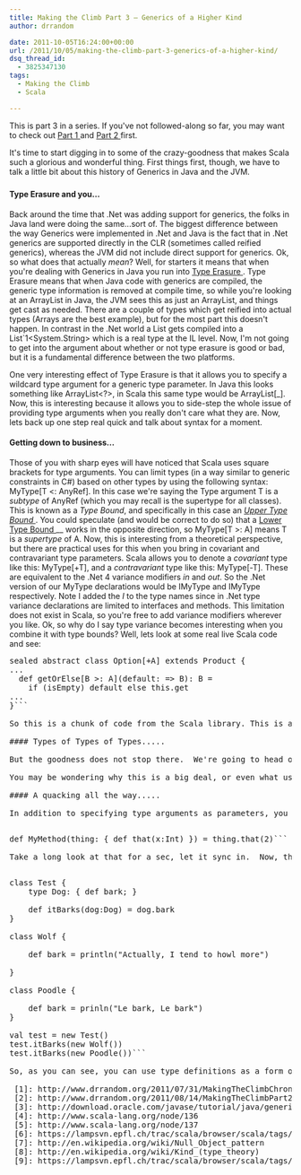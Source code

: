 ```yaml
---
title: Making the Climb Part 3 – Generics of a Higher Kind
author: drrandom

date: 2011-10-05T16:24:00+00:00
url: /2011/10/05/making-the-climb-part-3-generics-of-a-higher-kind/
dsq_thread_id:
  - 3825347130
tags:
  - Making the Climb
  - Scala

---
```

This is part 3 in a series.  If you've not followed-along so far, you may want to check out [Part 1 ](1) and [Part 2 ](2) first.

It's time to start digging in to some of the crazy-goodness that makes Scala such a glorious and wonderful thing.  First things first, though, we have to talk a little bit about this history of Generics in Java and the JVM. 

#####  

####  

#### Type Erasure and you...

Back around the time that .Net was adding support for generics, the folks in Java land were doing the same...sort of.  The biggest difference between the way Generics were implemented in .Net and Java is the fact that in .Net generics are supported directly in the CLR (sometimes called reified generics), whereas the JVM did not include direct support for generics.  Ok, so what does that actually _mean_?  Well, for starters it means that when you're dealing with Generics in Java you run into [Type Erasure ](3).  Type Erasure means that when Java code with generics are compiled, the generic type information is removed at compile time, so while you're looking at an ArrayList<String> in Java, the JVM sees this as just an ArrayList, and things get cast as needed.  There are a couple of types which get reified into actual types (Arrays are the best example), but for the most part this doesn't happen.  In contrast in the .Net world a List<string> gets compiled into a List\`1<System.String> which is a real type at the IL level.  Now, I'm not going to get into the argument about whether or not type erasure is good or bad, but it is a fundamental difference between the two platforms. 

One very interesting effect of Type Erasure is that it allows you to specify a wildcard type argument for a generic type parameter.  In Java this looks something like ArrayList<?>, in Scala this same type would be ArrayList[_].  Now, this is interesting because it allows you to side-step the whole issue of providing type arguments when you really don't care what they are.  Now, lets back up one step real quick and talk about syntax for a moment. 

#### Getting down to business...

Those of you with sharp eyes will have noticed that Scala uses square brackets for type arguments.  You can limit types (in a way similar to generic constraints in C#) based on other types by using the following syntax: MyType[T <: AnyRef].  In this case we're saying the Type argument T is a _subtype_ of AnyRef (which you may recall is the supertype for all classes).  This is known as a _Type Bound_, and specifically in this case an _[Upper Type Bound ](4)_.  You could speculate (and would be correct to do so) that a [Lower Type Bound ](5)__ works in the opposite direction, so MyType[T >: A] means T is a _supertype_ of A.  Now, this is interesting from a theoretical perspective, but there are practical uses for this when you bring in covariant and contravariant type parameters.  Scala allows you to denote a _covariant_ type like this: MyType[+T], and a _contravariant_ type like this: MyType[-T].  These are equivalent to the .Net 4 variance modifiers _in_ and _out_.  So the .Net version of our MyType declarations would be IMyType<in T> and IMyType<out T> respectively.  Note I added the _I_ to the type names since in .Net type variance declarations are limited to interfaces and methods.  This limitation does not exist in Scala, so you're free to add variance modifiers wherever you like.  Ok, so why do I say type variance becomes interesting when you combine it with type bounds?  Well, lets look at some real live Scala code and see:

<pre class="brush: scala; title: ; notranslate" title="">sealed abstract class Option[+A] extends Product {
...
  def getOrElse[B >: A](default: => B): B = 
    if (isEmpty) default else this.get
...
}```

So this is a chunk of code from the Scala library. This is a sample of the [Option class ](6), which is an implementation of the [Null Object Pattern ](8), that is used everywhere within the Scala libraries. If you look at the type declaration you can see that Option takes a single type parameter `A` that happens to be covariant. This is because when you have an Option of a specific type you expect to be able to get that type back out of it. However, there is also this `getOrElse` method, which will either return the item, or return the value of the function you pass in (which should return the type `A`). Now if you were to try and make the argument to the function something like `=> A` you would get a compiler error because a covariant type is appearing in a contrvariant position. This happens in C# as well, if you were to do the same thing. So the solution to this is to give the `getOrElse` method a TypeParameter, and specify a lower bound of `A`, which means `B` has to be a supertype (or the same type as) `A`.  This is particularly awesome since we would like that to be a contravariant operation anyway.  This is a very nice trick, and one I wish it were possible to use in C#.

#### Types of Types of Types.....

But the goodness does not stop there.  We're going to head off into the land where Scala really asserts itself in terms of it's type system.  In Scala it is possible to specify that the Type Parameter of your class/method/whatever should itself also have a type parameter (which could also have a type parameter, that could have a type parameter....you get the idea).  This is known as Higher Kinded Types (from the idea of Higher Order Functions in Functional Programing, which are functions that take functions as arguments).  A [Kind ](8) in type theory is basically a higher-level abstraction over types which relates to types in basically the same way types relate to variables in terms of regular code (I know this didn't actually help explain anything, but it sounds good right?).

You may be wondering why this is a big deal, or even what use it may have....well, lets turn to another example from the Scala library.  In this case we're going to talk about the Map function that exists on pretty much every Scala collection (or collection-like) object.  This is a method that allows you to take a collection of one type, and turn it in to a collection of a different type...more or less equivalent to the Select() method from Linq on IEnumerable.  Now, what is really cool about the Scala Map method is that when you call it on a `List<y>` for example, and pass it a function to transform `y` into `x`,  you will get back a `List<x>`.  The important part here is the fact that it is a `List`...not an `Iterable`, not an Enumerable, not any other supertype in the heirarchy, but a `List`.  And to top it all off this method is defined at the top level of the Collections type hierarchy.  So if you create a new collection that inherits from one of the existing collection types, you get a Map method that behaves the right way free of charge.  This is impossible to do in C# without creating an implementation of the method for each object (and if you did that you would have no contract at the IList or IEnumerable level for the method).  I'll let that sink in for a moment.  Now, there is a _lot_ of very cool things going on in the type system which will get their own posts (or twenty) at some point, as a matter of fact Scala's type system is actually Turing Complete in and of iteself, which makes my head hurt to thing about. But apart from that there is one more thing I want to share about Scala's type parameters before wrapping this up.

#### A quacking all the way.....

In addition to specifying type arguments as parameters, you can actually get more granular and tell Scala you'll take any object it's got as a parameter, as long as it has some specific method declaration(s).  This is effectively duck typing, and makes testing really, really easy when you can use it.  The syntax for doing this looks like:

<pre class="brush: scala">def MyMethod(thing: { def that(x:Int) }) = thing.that(2)```

Take a long look at that for a sec, let it sync in.  Now, this is pretty good stuff by itself, but Scala's type system gives us even more goodness.  One of the nifty things you can do is declare new types in terms of other types.  Something like aliasing....but with a lot more power, particularly when you take into account the fact that you can use the same "duck typing" syntax to define a type.  So here is what that would look like:

<pre class="brush: scala; title: ; notranslate" title="">class Test {
    type Dog: { def bark; }

    def itBarks(dog:Dog) = dog.bark
}

class Wolf {

    def bark = println("Actually, I tend to howl more")

}

class Poodle {

    def bark = prinln("Le bark, Le bark")
}

val test = new Test()
test.itBarks(new Wolf())
test.itBarks(new Poodle())```

So, as you can see, you can use type definitions as a form of shorthand for the duck-typed references. What's even cooler is that you can actually define types at a package level as well, which means you can define them once in your project, and use them wherever you need them. This is something like the `using` aliases you can set up at the file level, only you can declare them at a much broader level. As a matter of fact, Scala has a special file called `<a href="http://www.scala-lang.org/api/rc/scala/Predef$.html">Predef</a>` that gets run before anything else in a Scala program. This file defines a lot of nifty things, like the `println` method, including several types that can be used in any Scala program (check our the [source ](9) if you'd like). Pretty groovy, no?

 [1]: http://www.drrandom.org/2011/07/31/MakingTheClimbChroniclingTheJourneyFromCToScala.aspx
 [2]: http://www.drrandom.org/2011/08/14/MakingTheClimbPart2ObjectOrientedProgrammingInScala.aspx
 [3]: http://download.oracle.com/javase/tutorial/java/generics/erasure.html
 [4]: http://www.scala-lang.org/node/136
 [5]: http://www.scala-lang.org/node/137
 [6]: https://lampsvn.epfl.ch/trac/scala/browser/scala/tags/R_2_9_1_RC4/src//library/scala/Option.scala#L1
 [7]: http://en.wikipedia.org/wiki/Null_Object_pattern
 [8]: http://en.wikipedia.org/wiki/Kind_(type_theory)
 [9]: https://lampsvn.epfl.ch/trac/scala/browser/scala/tags/R_2_9_1_RC4/src//library/scala/Predef.scala#L1